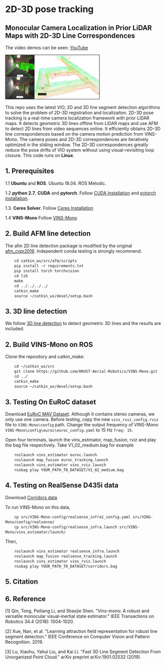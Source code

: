 # 2D-3D pose tracking
## Monocular Camera Localization in Prior LiDAR Maps with 2D-3D Line Correspondences


The video demos can be seen: [YouTube](https://youtu.be/vm8ytRzahXU)

<a href="https://youtu.be/vm8ytRzahXU" target="_blank"><img src="./VINS-Mono-config/result_prev.jpg" 
alt="cla" width="300" height="140" border="1" /></a>

This repo uses the latest VIO, 2D and 3D line segment detection algorithms to solve the problem of 2D-3D registration and localizaiton. 2D-3D pose tracking is a real-time camera localization framework with prior LiDAR maps. It detects geometric 3D lines offline from LiDAR maps and use AFM to detect 2D lines from video sequences online. It efficiently obtains 2D-3D line correspondences based on the camera motion prediction from VINS-Mono. The camera poses and 2D-3D correspondences are iteratively optimized in the sliding window. The 2D-3D correspondences greatly reduce the pose drifts of VIO system without using visual-revisiting loop
closure. This code runs on **Linux**. 

## 1. Prerequisites
1.1 **Ubuntu** and **ROS**.
Ubuntu  18.04.
ROS Melodic.

1.2 **python 2.7**, **CUDA** and **pytorch**.
Follow [CUDA Installation](https://docs.nvidia.com/cuda/cuda-installation-guide-linux/index.html) and [pytorch installation](https://pytorch.org/).

1.3. **Ceres Solver**.
Follow [Ceres Installation](http://ceres-solver.org/installation.html)

1.4 **VINS-Mono** Follow [VINS-Mono](https://github.com/HKUST-Aerial-Robotics/VINS-Mono) 

## 2. Build AFM line detection
The afm 2D line detection package is modified by the original [afm_cvpr2019](https://github.com/cherubicXN/afm_cvpr2019). Independent conda testing is strongly recommend. 
```
    cd catkin_ws/src/afm/scripts
    pip install -r requirements.txt
    pip install torch torchvision
    cd lib
    make
    cd ../../../../
    catkin_make
    source ~/catkin_ws/devel/setup.bash
```
## 3. 3D line detection
We follow [3D line detection](https://github.com/xiaohulugo/3DLineDetection) to detect geometric 3D lines and the results are included.

## 2. Build VINS-Mono on ROS
Clone the repository and catkin_make:
```
    cd ~/catkin_ws/src
    git clone https://github.com/HKUST-Aerial-Robotics/VINS-Mono.git
    cd ../
    catkin_make
    source ~/catkin_ws/devel/setup.bash
```

## 3. Testing On EuRoC dataset
Download [EuRoC MAV Dataset](http://projects.asl.ethz.ch/datasets/doku.php?id=kmavvisualinertialdatasets). Although it contains stereo cameras, we only use one camera.
Before testing, copy the new `vins_rviz_config.rviz` file to `VINS-Mono\config` path. Change the output frequency of VINS-Mono `VINS-Mono\config\euroc\euroc_config.yaml` to 15 Hz `freq: 15`. 

Open four terminals, launch the vins_estimator, map_fusion,  rviz and play the bag file respectively. Take V1_02_medium.bag for example
```
    roslaunch vins_estimator euroc.launch 
    roslaunch map_fusion euroc_tracking.launch
    roslaunch vins_estimator vins_rviz.launch
    rosbag play YOUR_PATH_TO_DATASET/V1_02_medium.bag
```

## 4. Testing on RealSense D435i data
Download [Corridors data](https://drive.google.com/file/d/1Ffke-wFpRifmw7nvcwQCreFm1S7fI3XR/view?usp=sharing)

To run VINS-Mono on this data, 
```
    cp src/VINS-Mono-config/realsense_infra1_config.yaml src/VINS-Mono/config/realsense/
    cp src/VINS-Mono-config/realsense_infra.launch src/VINS-Mono/vins_estimator/launch/
```
Then,
```
    roslaunch vins_estimator realsense_infra.launch 
    roslaunch map_fusion realsense_tracking.launch
    roslaunch vins_estimator vins_rviz.launch
    rosbag play YOUR_PATH_TO_DATASET/corridors.bag
```
## 5. Citation

## 6. Reference

[1] Qin, Tong, Peiliang Li, and Shaojie Shen. "Vins-mono: A robust and versatile monocular visual-inertial state estimator." IEEE Transactions on Robotics 34.4 (2018): 1004-1020.

[2] Xue, Nan, et al. "Learning attraction field representation for robust line segment detection." IEEE Conference on Computer Vision and Pattern Recognition. 2019.

[3] Lu, Xiaohu, Yahui Liu, and Kai Li. "Fast 3D Line Segment Detection From Unorganized Point Cloud." arXiv preprint arXiv:1901.02532 (2019).











